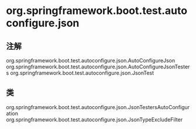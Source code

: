 # org.springframework.boot.test.autoconfigure.json

## 注解

org.springframework.boot.test.autoconfigure.json.AutoConfigureJson
org.springframework.boot.test.autoconfigure.json.AutoConfigureJsonTesters
org.springframework.boot.test.autoconfigure.json.JsonTest

## 类

org.springframework.boot.test.autoconfigure.json.JsonTestersAutoConfiguration
org.springframework.boot.test.autoconfigure.json.JsonTypeExcludeFilter




